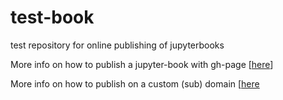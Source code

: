# test-book

test repository for online publishing of jupyterbooks


More info on how to publish a jupyter-book with gh-page [[here](https://jupyterbook.org/publish/gh-pages.html)]

More info on how to publish on a custom (sub) domain [[here](https://stackoverflow.com/questions/46455900/subdomain-of-website-for-github-pages-project)

